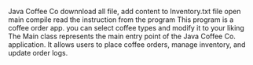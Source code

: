 Java Coffee Co
downnload all file, add content to Inventory.txt file
open main
compile
read the instruction from the program
This program is a coffee order app. you can select coffee types and modify it to your liking
The Main class represents the main entry point of the Java Coffee Co. application. It allows users to place coffee orders, manage inventory, and update order logs.
